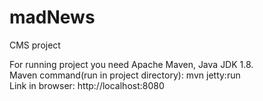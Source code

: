 # madNews
CMS project

For running project you need Apache Maven, Java JDK 1.8.<br>
Maven command(run in project directory): mvn jetty:run<br>
Link in browser: http://localhost:8080
